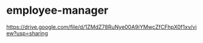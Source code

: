# employee-manager

https://drive.google.com/file/d/1ZMdZ78RuNye00A9iYMwcZfCFhpX0f1xv/view?usp=sharing
